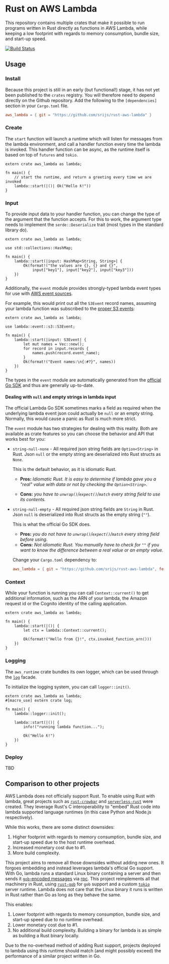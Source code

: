 # Rust on AWS Lambda

This repository contains multiple crates that make it possible to run programs written in Rust directly as functions in AWS Lambda, while keeping a low footprint with regards to memory consumption, bundle size, and start-up speed.

[![Build Status](https://travis-ci.org/srijs/rust-aws-lambda.svg?branch=master)](https://travis-ci.org/srijs/rust-aws-lambda)

## Usage

### Install

Because this project is still in an early (but functional!) stage, it has not yet been published to the `crates` registry. You will therefore need to depend directly on the Github repository. Add the following to the `[dependencies]` section in your `Cargo.toml` file.

```toml
aws_lambda = { git = "https://github.com/srijs/rust-aws-lambda" }
```

### Create

The `start` function will launch a runtime which will listen for messages from the lambda environment, and call a handler function every time the lambda is invoked. This handler function can be async, as the runtime itself is based on top of `futures` and `tokio`.

```rust,no_run
extern crate aws_lambda as lambda;

fn main() {
    // start the runtime, and return a greeting every time we are invoked
    lambda::start(|()| Ok("Hello ƛ!"))
}
```

### Input

To provide input data to your handler function, you can change the type of the argument that the function accepts. For this to work, the argument type needs to implement the `serde::Deserialize` trait (most types in the standard library do).

```rust,no_run
extern crate aws_lambda as lambda;

use std::collections::HashMap;

fn main() {
    lambda::start(|input: HashMap<String, String>| {
        Ok(format!("the values are {}, {} and {}",
            input["key1"], input["key2"], input["key3"]))
    })
}
```

Additionally, the `event` module provides strongly-typed lambda event types for use with [AWS event sources](https://docs.aws.amazon.com/lambda/latest/dg/invoking-lambda-function.html).

For example, this would print out all the `S3Event` record names, assuming your lambda function was subscribed to the [proper S3 events](https://docs.aws.amazon.com/lambda/latest/dg/with-s3-example.html):

```rust,no_run
extern crate aws_lambda as lambda;

use lambda::event::s3::S3Event;

fn main() {
    lambda::start(|input: S3Event| {
        let mut names = Vec::new();
        for record in input.records {
            names.push(record.event_name);
        }
        Ok(format!("Event names:\n{:#?}", names))
    })
}
```

The types in the `event` module are automatically generated from the [official Go SDK](https://github.com/aws/aws-lambda-go/tree/master/events) and thus are generally up-to-date.

#### Dealing with `null` and empty strings in lambda input

The official Lambda Go SDK sometimes marks a field as required when the underlying lambda event json could actually be `null` or an empty string. Normally, this would cause a panic as Rust is much more strict.

The `event` module has two strategies for dealing with this reality. Both
are available as crate features so you can choose the behavior and API that works best for you:

- `string-null-none` - All required json string fields are `Option<String>` in Rust. Json `null` or the empty string are deserialized into Rust structs as `None`.

  This is the default behavior, as it is idiomatic Rust.

  - **Pros:** _Idiomatic Rust. It is easy to determine if lambda gave you a "real" value with data or not by checking the `Option<String>`._

  - **Cons:** _you have to `unwrap()`/`expect()`/`match` every string field to use its contents._

- `string-null-empty` - All required json string fields are `String` in Rust. Json `null` is deserialized into Rust structs as the empty string (`""`).

  This is what the official Go SDK does.

  - **Pros:** _you do not have to `unwrap()`/`expect()`/`match` every string field before using._
  - **Cons:** _Not idiomatic Rust. You manually have to check for `""` if you want to know the difference between a real value or an empty value._

  Change your `Cargo.toml` dependency to:
  ```toml
  aws_lambda = { git = "https://github.com/srijs/rust-aws-lambda", features = ["string-null-empty"] }
  ```

### Context

While your function is running you can call `Context::current()` to get additional information, such as the ARN of your lambda, the Amazon request id or the Cognito identity of the calling application.

```rust,no_run
extern crate aws_lambda as lambda;

fn main() {
    lambda::start(|()| {
        let ctx = lambda::Context::current();

        Ok(format!("Hello from {}!", ctx.invoked_function_arn()))
    })
}
```

### Logging

The `aws_runtime` crate bundles its own logger, which can be used through the
[`log`](https://crates.io/crates/log) facade.

To initialize the logging system, you can call `logger::init()`.

```rust,no_run
extern crate aws_lambda as lambda;
#[macro_use] extern crate log;

fn main() {
    lambda::logger::init();

    lambda::start(|()| {
        info!("running lambda function...");

        Ok("Hello ƛ!")
    })
}
```

### Deploy

TBD

## Comparison to other projects

AWS Lambda does not officially support Rust. To enable using Rust with lambda, great projects such as [`rust-crowbar`](https://github.com/ilianaw/rust-crowbar) and [`serverless-rust`](https://github.com/dobrite/serverless-rust) were created. They leverage Rust's C interoperability to "embed" Rust code into lambda supported language runtimes (in this case Python and Node.js respectively).

While this works, there are some distinct downsides:

1. Higher footprint with regards to memory consumption, bundle size, and start-up speed due to the host runtime overhead.
2. Increased monetary cost due to #1.
3. More build complexity.

This project aims to remove all those downsides without adding new ones. It forgoes embedding and instead leverages lambda's official Go support. With Go, lambda runs a standard Linux binary containing a server and then sends it [`gob`-encoded messages](https://golang.org/pkg/encoding/gob/) via [rpc](https://golang.org/pkg/net/rpc/). This project reimplements all that machinery in Rust, using [`rust-gob`](https://github.com/srijs/rust-gob) for `gob` support and a custom [`tokio`](https://github.com/tokio-rs/tokio) server runtime. Lambda does not care that the Linux binary it runs is written in Rust rather than Go as long as they behave the same.

This enables:

1. Lower footprint with regards to memory consumption, bundle size, and start-up speed due to no runtime overhead.
2. Lower monetary cost due to #1.
3. No additional build complexity. Building a binary for lambda is as simple as building a Rust binary locally.

Due to the no-overhead method of adding Rust support, projects deployed to lambda using this runtime should match (and might possibly exceed) the performance of a similar project written in Go.
